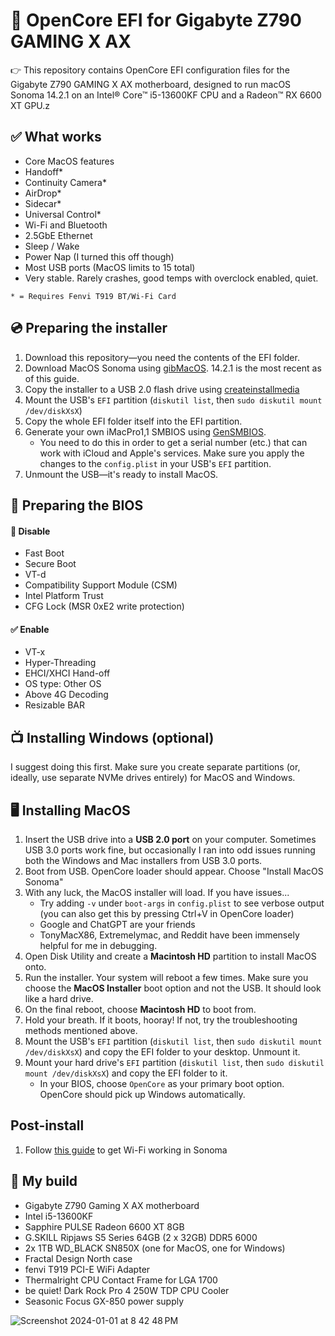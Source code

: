 # 🔧 OpenCore EFI for Gigabyte Z790 GAMING X AX
👉 This repository contains OpenCore EFI configuration files for the Gigabyte Z790 GAMING X AX motherboard, designed to run macOS Sonoma 14.2.1 on an Intel® Core™ i5-13600KF CPU and a Radeon™ RX 6600 XT GPU.z

## ✅ What works
- Core MacOS features
- Handoff*
- Continuity Camera*
- AirDrop*
- Sidecar*
- Universal Control*
- Wi-Fi and Bluetooth
- 2.5GbE Ethernet
- Sleep / Wake
- Power Nap (I turned this off though)
- Most USB ports (MacOS limits to 15 total)
- Very stable. Rarely crashes, good temps with overclock enabled, quiet.

`* = Requires Fenvi T919 BT/Wi-Fi Card`

## 💿 Preparing the installer
1. Download this repository—you need the contents of the EFI folder.
1. Download MacOS Sonoma using [gibMacOS](https://github.com/corpnewt/gibMacOS). 14.2.1 is the most recent as of this guide.
1. Copy the installer to a USB 2.0 flash drive using [createinstallmedia](https://support.apple.com/en-us/101578)
1. Mount the USB's `EFI` partition (`diskutil list`, then `sudo diskutil mount /dev/diskXsX`)
1. Copy the whole EFI folder itself into the EFI partition.
1. Generate your own iMacPro1,1 SMBIOS using [GenSMBIOS](https://github.com/corpnewt/GenSMBIOS).
   - You need to do this in order to get a serial number (etc.) that can work with iCloud and Apple's services. Make sure you apply the changes to the `config.plist` in your USB's `EFI` partition.
1. Unmount the USB—it's ready to install MacOS.

## 🔧 Preparing the BIOS
#### 🚫 Disable
- Fast Boot
- Secure Boot
- VT-d
- Compatibility Support Module (CSM)
- Intel Platform Trust
- CFG Lock (MSR 0xE2 write protection)

#### ✅ Enable
- VT-x
- Hyper-Threading
- EHCI/XHCI Hand-off
- OS type: Other OS
- Above 4G Decoding
- Resizable BAR

## 📺 Installing Windows (optional)
I suggest doing this first. Make sure you create separate partitions (or, ideally, use separate NVMe drives entirely) for MacOS and Windows.

## 🖥️ Installing MacOS
1. Insert the USB drive into a **USB 2.0 port** on your computer. Sometimes USB 3.0 ports work fine, but occasionally I ran into odd issues running both the Windows and Mac installers from USB 3.0 ports.
1. Boot from USB. OpenCore loader should appear. Choose "Install MacOS Sonoma"
1. With any luck, the MacOS installer will load. If you have issues...
   - Try adding `-v` under `boot-args` in `config.plist` to see verbose output (you can also get this by pressing Ctrl+V in OpenCore loader)
   - Google and ChatGPT are your friends
   - TonyMacX86, Extremelymac, and Reddit have been immensely helpful for me in debugging.
1. Open Disk Utility and create a **Macintosh HD** partition to install MacOS onto.
1. Run the installer. Your system will reboot a few times. Make sure you choose the **MacOS Installer** boot option and not the USB. It should look like a hard drive.
1. On the final reboot, choose **Macintosh HD** to boot from.
1. Hold your breath. If it boots, hooray! If not, try the troubleshooting methods mentioned above.
1. Mount the USB's `EFI` partition (`diskutil list`, then `sudo diskutil mount /dev/diskXsX`) and copy the EFI folder to your desktop. Unmount it.
1. Mount your hard drive's `EFI` partition (`diskutil list`, then `sudo diskutil mount /dev/diskXsX`) and copy the EFI folder to it.
   - In your BIOS, choose `OpenCore` as your primary boot option. OpenCore should pick up Windows automatically.
  
## Post-install
1. Follow [this guide](https://macos86.it/topic/6464-sonoma-os-wi-fi-is-back/#comment-143280) to get Wi-Fi working in Sonoma
  


## 🗼 My build
- Gigabyte Z790 Gaming X AX motherboard
- Intel i5-13600KF
- Sapphire PULSE Radeon 6600 XT 8GB
- G.SKILL Ripjaws S5 Series 64GB (2 x 32GB) DDR5 6000
- 2x 1TB WD_BLACK SN850X (one for MacOS, one for Windows)
- Fractal Design North case
- fenvi T919 PCI-E WiFi Adapter
- Thermalright CPU Contact Frame for LGA 1700
- be quiet! Dark Rock Pro 4 250W TDP CPU Cooler
- Seasonic Focus GX-850 power supply

![Screenshot 2024-01-01 at 8 42 48 PM](https://github.com/wr/OpenCoreEFI-Gigabyte-Z790-GAMING-X-AX/assets/884715/d153cbe9-669b-440f-9a60-5d6efefce030)


